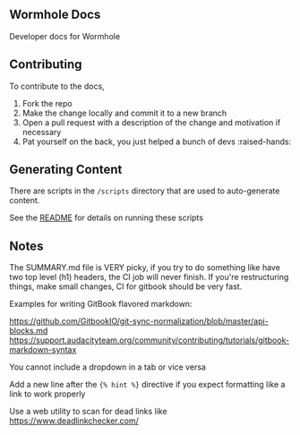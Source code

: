 Wormhole Docs
-------------

Developer docs for Wormhole

## Contributing

To contribute to the docs, 

1) Fork the repo 
2) Make the change locally and commit it to a new branch 
3) Open a pull request with a description of the change and motivation if necessary
4) Pat yourself on the back, you just helped a bunch of devs :raised-hands:


## Generating Content

There are scripts in the `/scripts` directory that are used to auto-generate content.

See the [README](./scripts/README.md) for details on running these scripts


## Notes

The SUMMARY.md file is VERY picky, if you try to do something like have two top level (h1) headers, the CI job will never finish. If you're restructuring things, make small changes, CI for gitbook should be very fast.

Examples for writing GitBook flavored markdown: 

https://github.com/GitbookIO/git-sync-normalization/blob/master/api-blocks.md
https://support.audacityteam.org/community/contributing/tutorials/gitbook-markdown-syntax

You cannot include a dropdown in a tab or vice versa

Add a new line after the `{% hint %}` directive if you expect formatting like a link to work properly

Use a web utility to scan for dead links like https://www.deadlinkchecker.com/

